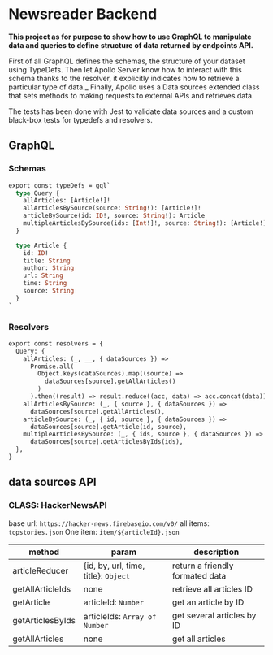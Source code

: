 # Newsreader Backend

**This project as for purpose to show how to use GraphQL to manipulate data and queries to define structure of data returned by endpoints API.**

First of all GraphQL defines the schemas, the structure of your dataset using TypeDefs. Then let Apollo Server know how to interact with this schema thanks to the resolver, it explicitly indicates how to retrieve a particular type of data.\_
Finally, Apollo uses a Data sources extended class that sets methods to making requests to external APIs and retrieves data.

The tests has been done with Jest to validate data sources and a custom black-box tests for typedefs and resolvers.

## GraphQL

### Schemas

```graphql
export const typeDefs = gql`
  type Query {
    allArticles: [Article!]!
    allArticlesBySource(source: String!): [Article!]!
    articleBySource(id: ID!, source: String!): Article
    multipleArticlesBySource(ids: [Int!]!, source: String!): [Article!]!
  }

  type Article {
    id: ID!
    title: String
    author: String
    url: String
    time: String
    source: String
  }
`
```

### Resolvers

```graphql
export const resolvers = {
  Query: {
    allArticles: (_, __, { dataSources }) =>
      Promise.all(
        Object.keys(dataSources).map((source) =>
          dataSources[source].getAllArticles()
        )
      ).then((result) => result.reduce((acc, data) => acc.concat(data)), []),
    allArticlesBySource: (_, { source }, { dataSources }) =>
      dataSources[source].getAllArticles(),
    articleBySource: (_, { id, source }, { dataSources }) =>
      dataSources[source].getArticle(id, source),
    multipleArticlesBySource: (_, { ids, source }, { dataSources }) =>
      dataSources[source].getArticlesByIds(ids),
  },
}
```

## data sources API

### CLASS: HackerNewsAPI

base url: `https://hacker-news.firebaseio.com/v0/`
all items: `topstories.json`
One item: `item/${articleId}.json`

| method           | param                                | description                     |
| ---------------- | ------------------------------------ | ------------------------------- |
| articleReducer   | {id, by, url, time, title}: `Object` | return a friendly formated data |
| getAllArticleIds | none                                 | retrieve all articles ID        |
| getArticle       | articleId: `Number`                  | get an article by ID            |
| getArticlesByIds | articleIds: `Array of Number`        | get several articles by ID      |
| getAllArticles   | none                                 | get all articles                |
